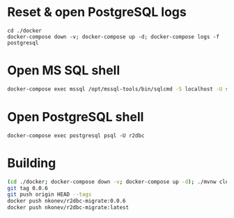 # Reset & open PostgreSQL logs
```
cd ./docker
docker-compose down -v; docker-compose up -d; docker-compose logs -f postgresql
```

# Open MS SQL shell
```bash
docker-compose exec mssql /opt/mssql-tools/bin/sqlcmd -S localhost -U sa -P 'yourStrong(!)Password'
```

# Open PostgreSQL shell
```
docker-compose exec postgresql psql -U r2dbc
```

# Building
```bash
(cd ./docker; docker-compose down -v; docker-compose up -d); ./mvnw clean package && docker build . --tag nkonev/r2dbc-migrate:latest --tag nkonev/r2dbc-migrate:0.0.6
git tag 0.0.6
git push origin HEAD --tags
docker push nkonev/r2dbc-migrate:0.0.6
docker push nkonev/r2dbc-migrate:latest
```
